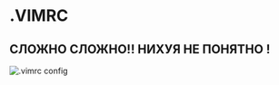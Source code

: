 # .VIMRC
## СЛОЖНО СЛОЖНО!! НИХУЯ НЕ ПОНЯТНО !
![.vimrc config](slozhnaSlozhnaNihuyaNeponyatno.gif)
